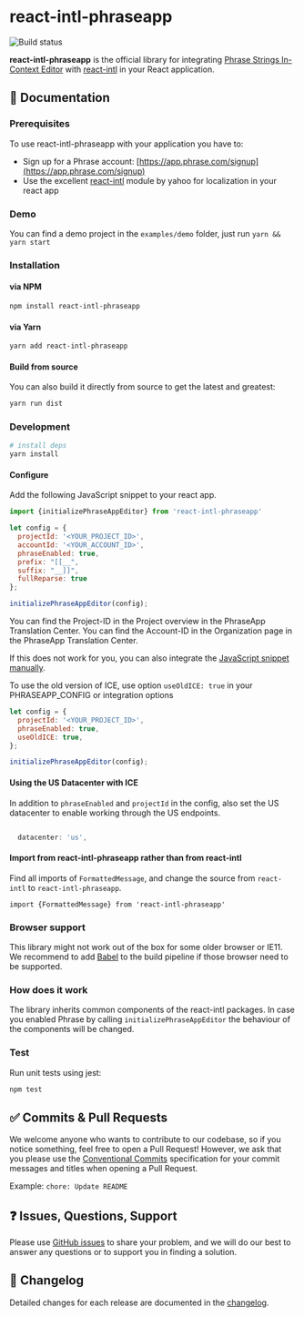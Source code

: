 # react-intl-phraseapp

![Build status](https://github.com/phrase/react-intl-phraseapp/workflows/Test/badge.svg)

**react-intl-phraseapp** is the official library for integrating [Phrase Strings In-Context Editor](https://support.phrase.com/hc/en-us/articles/5784095916188-In-Context-Editor-Strings) with [react-intl](https://github.com/yahoo/react-intl) in your React application.

## :scroll: Documentation

### Prerequisites

To use react-intl-phraseapp with your application you have to:

* Sign up for a Phrase account: [https://app.phrase.com/signup](https://app.phrase.com/signup)
* Use the excellent [react-intl](https://github.com/yahoo/react-intl) module by yahoo for localization in your react app

### Demo

You can find a demo project in the `examples/demo` folder, just run `yarn && yarn start`

### Installation

#### via NPM

```bash
npm install react-intl-phraseapp
```

#### via Yarn

```bash
yarn add react-intl-phraseapp
```

#### Build from source

You can also build it directly from source to get the latest and greatest:

```bash
yarn run dist
```

### Development

```bash
# install deps
yarn install
```

#### Configure

Add the following JavaScript snippet to your react app.

```js
import {initializePhraseAppEditor} from 'react-intl-phraseapp'

let config = {
  projectId: '<YOUR_PROJECT_ID>',
  accountId: '<YOUR_ACCOUNT_ID>',
  phraseEnabled: true,
  prefix: "[[__",
  suffix: "__]]",
  fullReparse: true
};

initializePhraseAppEditor(config);
```

You can find the Project-ID in the Project overview in the PhraseApp Translation Center.
You can find the Account-ID in the Organization page in the PhraseApp Translation Center.

If this does not work for you, you can also integrate the [JavaScript snippet manually](https://help.phrase.com/help/integrate-in-context-editor-into-any-web-framework).

To use the old version of ICE, use option `useOldICE: true` in your PHRASEAPP_CONFIG or integration options
```js
let config = {
  projectId: '<YOUR_PROJECT_ID>',
  phraseEnabled: true,
  useOldICE: true,
};

initializePhraseAppEditor(config);
```

#### Using the US Datacenter with ICE

In addition to `phraseEnabled` and `projectId` in the config, also set the US datacenter to enable working through the US endpoints.
```js

  datacenter: 'us',
```

#### Import from react-intl-phraseapp rather than from react-intl

Find all imports of `FormattedMessage`, and change the source from `react-intl` to `react-intl-phraseapp`.

`import {FormattedMessage} from 'react-intl-phraseapp'`

### Browser support

This library might not work out of the box for some older browser or IE11. We recommend to add [Babel](https://github.com/babel/babel) to the build pipeline if those browser need to be supported.

### How does it work

The library inherits common components of the react-intl packages. In case you enabled Phrase by calling `initializePhraseAppEditor` the behaviour of the components will be changed.

### Test

Run unit tests using jest:

```bash
npm test
```

## :white_check_mark: Commits & Pull Requests

We welcome anyone who wants to contribute to our codebase, so if you notice something, feel free to open a Pull Request! However, we ask that you please use the [Conventional Commits](https://www.conventionalcommits.org/en/v1.0.0/) specification for your commit messages and titles when opening a Pull Request.

Example: `chore: Update README`

## :question: Issues, Questions, Support

Please use [GitHub issues](https://github.com/phrase/react-intl-phraseapp/issues) to share your problem, and we will do our best to answer any questions or to support you in finding a solution.

## :memo: Changelog

Detailed changes for each release are documented in the [changelog](https://github.com/phrase/react-intl-phraseapp/releases).
